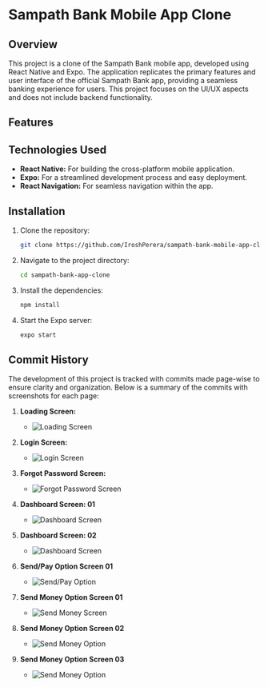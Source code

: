 # Sampath Bank Mobile App Clone

## Overview
This project is a clone of the Sampath Bank mobile app, developed using React Native and Expo. The application replicates the primary features and user interface of the official Sampath Bank app, providing a seamless banking experience for users. This project focuses on the UI/UX aspects and does not include backend functionality.

## Features


## Technologies Used
- **React Native:** For building the cross-platform mobile application.
- **Expo:** For a streamlined development process and easy deployment.
- **React Navigation:** For seamless navigation within the app.

## Installation
1. Clone the repository:
   ```bash
   git clone https://github.com/IroshPerera/sampath-bank-mobile-app-clone.git
   ```
2. Navigate to the project directory:
   ```bash
   cd sampath-bank-app-clone
   ```
3. Install the dependencies:
   ```bash
   npm install
   ```
4. Start the Expo server:
   ```bash
   expo start 
   ```

## Commit History

The development of this project is tracked with commits made page-wise to ensure clarity and organization. Below is a summary of the commits with screenshots for each page:

1. **Loading Screen:**
   - ![Loading Screen](screenshots/loading-screen.png)

2. **Login Screen:**
   - ![Login Screen](screenshots/login-screen.png)

3. **Forgot Password Screen:**
   - ![Forgot Password Screen](screenshots/forgot-password-screen.png)

4. **Dashboard Screen: 01**
   - ![Dashboard Screen](screenshots/dashboard_screen_01.jpeg)

5. **Dashboard Screen: 02**
   - ![Dashboard Screen](screenshots/dashboard_screen_02.jpeg)

6. **Send/Pay Option Screen 01**
   - ![Send/Pay Option](screenshots/send_pay_option.jpeg)

7. **Send Money  Option Screen 01**
   - ![Send Money Screen](screenshots/send_money_screen_01.jpeg)

8. **Send Money Option Screen 02**
   - ![Send Money Option](screenshots/send_money_screen_02.jpeg)

9. **Send Money Option Screen 03**
   - ![Send Money Option](screenshots/send_money_screen_03.jpeg)
